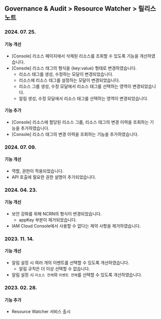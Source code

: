 ## Governance & Audit > Resource Watcher > 릴리스 노트

### 2024. 07. 25.

#### 기능 개선

- [Console] 리소스 페이지에서 삭제된 리소스를 조회할 수 있도록 기능을 개선하였습니다.
- [Console] 리소스 태그의 형식을 {key:value} 형태로 변경하였습니다.
  - 리소스 태그를 생성, 수정하는 모달이 변경되었습니다.
  - 리소스에 리소스 태그를 설정하는 모달이 변경되었습니다.
  - 리소스 그룹 생성, 수정 모달에서 리소스 태그를 선택하는 영역이 변경되었습니다.
  - 알림 생성, 수정 모달에서 리소스 태그를 선택하는 영역이 변경되었습니다.

#### 기능 추가

- [Console] 리소스에 할당된 리소스 그룹, 리소스 태그의 변경 이력을 조회하는 기능을 추가하였습니다.
- [Console] 리소스 태그의 변경 이력을 조회하는 기능을 추가하였습니다.

### 2024. 07. 09.

#### 기능 개선

- 역할, 권한이 적용되었습니다.
- API 호출에 필요한 권한 설명이 추가되었습니다.

### 2024. 04. 23.

#### 기능 개선

- 보안 강화를 위해 NCRN의 형식이 변경되었습니다.
  - appKey 부분이 제거되었습니다.
- IAM Cloud Console에서 사용할 수 없다는 제약 사항을 제거하였습니다.

### 2023. 11. 14.

#### 기능 개선

- 알림 설정 시 여러 개의 이벤트를 선택할 수 있도록 개선하였습니다.
  - 알림 규칙은 더 이상 선택할 수 없습니다.
- 알림 설정 시 `리소스 전체`와 `이벤트 전체`를 선택할 수 있도록 개선하였습니다.

### 2023. 02. 28.

#### 기능 추가

- Resource Watcher 서비스 출시
